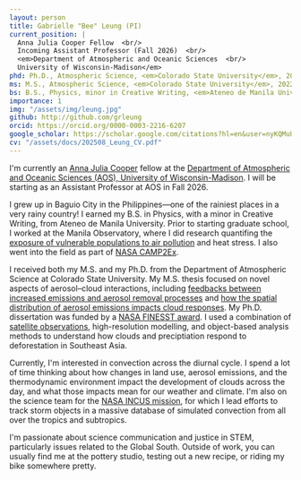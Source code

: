 ```yaml
---
layout: person
title: Gabrielle "Bee" Leung (PI)
current_position: |
  Anna Julia Cooper Fellow  <br/>
  Incoming Assistant Professor (Fall 2026)  <br/>
  <em>Department of Atmospheric and Oceanic Sciences  <br/>
  University of Wisconsin-Madison</em>  
phd: Ph.D., Atmospheric Science, <em>Colorado State University</em>, 2025
ms: M.S., Atmospheric Science, <em>Colorado State University</em>, 2022
bs: B.S., Physics, minor in Creative Writing, <em>Ateneo de Manila University</em>, 2019
importance: 1
img: "/assets/img/leung.jpg"
github: http://github.com/grleung
orcid: https://orcid.org/0000-0003-2216-6207
google_scholar: https://scholar.google.com/citations?hl=en&user=nyKQMuUAAAAJ
cv: "/assets/docs/202508_Leung_CV.pdf"
---
```

I'm currently an <a href="https://facstaff.provost.wisc.edu/faculty-hiring-and-retention-resources/#anna-julia-cooper-postdoctoral-fellowship" target="_blank">Anna Julia Cooper</a> fellow at the <a href="https://www.aos.wisc.edu" target="_blank">Department of Atmospheric and Oceanic Sciences (AOS), University of Wisconsin-Madison</a>. I will be starting as an Assistant Professor at AOS in Fall 2026.  

I grew up in Baguio City in the Philippines—one of the rainiest places in a very rainy country! I earned my B.S. in Physics, with a minor in Creative Writing, from Ateneo de Manila University. Prior to starting graduate school, I worked at the Manila Observatory, where I did research quantifing the <a href='https://doi.org/10.4209/aaqr.220134'>exposure of vulnerable populations to air pollution</a> and heat stress. I also went into the field as part of <a href='https://espo.nasa.gov/camp2ex'>NASA CAMP2Ex</a>.  

I received both my M.S. and my Ph.D. from the Department of Atmospheric Science at Colorado State University. My M.S. thesis focused on novel aspects of aerosol–cloud interactions, including <a href='https://doi.org/10.5194/acp-23-5263-2023'>feedbacks between increased emissions and aerosol removal processes</a> and <a href='https://doi.org/10.1038/s41467-023-37722-3'>how the spatial distribution of aerosol emissions impacts cloud responses</a>. My Ph.D. dissertation was funded by a <a href='https://www.atmos.colostate.edu/2022/06/bee-leung-receives-nasa-future-investigators-award/'>NASA FINESST award</a>. I used a combination of <a href='https://doi.org/10.1029/2023GL107678'>satellite observations</a>, high-resolution modelling, and object-based analysis methods to understand how clouds and preciptiation respond to deforestation in Southeast Asia.

Currently, I'm interested in convection across the diurnal cycle. I spend a lot of time thinking about how changes in land use, aerosol emissions, and the thermodynamic environment impact the development of clouds across the day, and what those impacts mean for our weather and climate. I'm also on the science team for the <a href='http://incus.colostate.edu'>NASA INCUS mission</a>, for which I lead efforts to track storm objects in a massive database of simulated convection from all over the tropics and subtropics.

I'm passionate about science communication and justice in STEM, particularly issues related to the Global South. Outside of work, you can usually find me at the pottery studio, testing out a new recipe, or riding my bike somewhere pretty.  